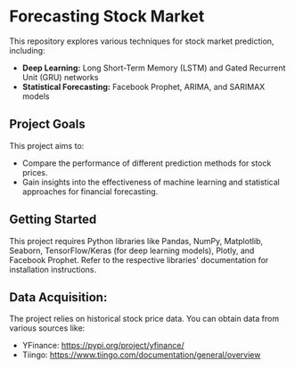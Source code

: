 # Forecasting Stock Market

This repository explores various techniques for stock market prediction, including:

* **Deep Learning:** Long Short-Term Memory (LSTM) and Gated Recurrent Unit (GRU) networks
* **Statistical Forecasting:** Facebook Prophet, ARIMA, and SARIMAX models

## Project Goals
This project aims to:

* Compare the performance of different prediction methods for stock prices.
* Gain insights into the effectiveness of machine learning and statistical approaches for financial forecasting.

## Getting Started
This project requires Python libraries like Pandas, NumPy, Matplotlib, Seaborn, TensorFlow/Keras (for deep learning models), Plotly, and Facebook Prophet. Refer to the respective libraries' documentation for installation instructions.

## Data Acquisition:

The project relies on historical stock price data. You can obtain data from various sources like:
* YFinance: https://pypi.org/project/yfinance/
* Tiingo: https://www.tiingo.com/documentation/general/overview

